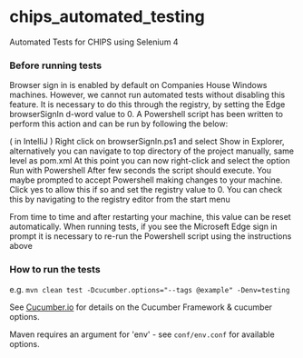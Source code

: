 # chips_automated_testing
Automated Tests for CHIPS using Selenium 4

### Before running tests

Browser sign in is enabled by default on Companies House Windows machines. However, we cannot run automated tests without disabling this feature. It is necessary to do this through 
the registry, by setting the Edge browserSignIn d-word value to 0. A Powershell script has been written to perform this action and can be run by following the below:

( in IntelliJ ) Right click on browserSignIn.ps1 and select Show in Explorer, alternatively you can navigate to top directory of the project manually, same level as pom.xml
At this point you can now right-click and select the option Run with Powershell
After few seconds the script should execute. You maybe prompted to accept Powershell making changes to your machine. Click yes to allow this if so
and set the registry value to 0. You can check this by navigating to the registry editor from the start menu

From time to time and after restarting your machine, this value can be reset automatically. When running tests, if you see the Microseft Edge sign in prompt it is necessary to re-run 
the Powershell script using the instructions above

### How to run the tests
e.g. `mvn clean test -Dcucumber.options="--tags @example" -Denv=testing`

See [Cucumber.io](https://cucumber.io/docs/cucumber/) for details on the Cucumber Framework & cucumber options.

Maven requires an argument for 'env' - see `conf/env.conf` for available options.